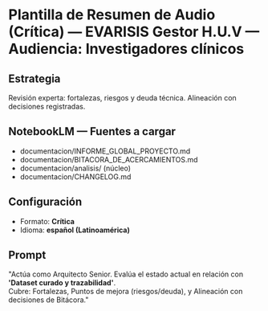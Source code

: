 # Plantilla de Resumen de Audio (Crítica) — EVARISIS Gestor H.U.V — Audiencia: Investigadores clínicos

## Estrategia
Revisión experta: fortalezas, riesgos y deuda técnica. Alineación con decisiones registradas.

## NotebookLM — Fuentes a cargar
- documentacion/INFORME_GLOBAL_PROYECTO.md
- documentacion/BITACORA_DE_ACERCAMIENTOS.md
- documentacion/analisis/ (núcleo)
- documentacion/CHANGELOG.md

## Configuración
- Formato: **Crítica**
- Idioma: **español (Latinoamérica)**

## Prompt
"Actúa como Arquitecto Senior. Evalúa el estado actual en relación con **'Dataset curado y trazabilidad'**.  
Cubre: Fortalezas, Puntos de mejora (riesgos/deuda), y Alineación con decisiones de Bitácora."